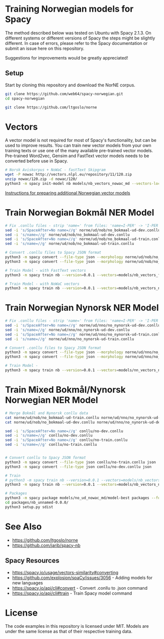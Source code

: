 # Training Norwegian models for Spacy

The method described below was tested on Ubuntu with Spacy 2.1.3. On different systems or different versions of Spacy the steps might be slightly different.
In case of errors, please refer to the Spacy documentation or submit an issue here on this repository.

Suggestions for improvements would be greatly appreciated!

## Setup
Start by cloning this repository and download the NorNE corpus.
```bash
git clone https://github.com/web64/spacy-norwegian.git
cd spacy-norwegian

git clone https://github.com/ltgoslo/norne
```

# Vectors 
A vector model is not required for most of Spacy's functionality, but can be used to improve results.
You can train new vector models from your own training texts or use one of the many available pre-trained vector models.
Pre-trained Word2vec, Gensim and FastText vector models needs to be converted before use in Spacy.



```bash
# Norsk Aviskorpus + NoWaC - fastText Skipgram
wget -P nowac http://vectors.nlpl.eu/repository/11/120.zip
unzip nowac/120.zip -d nowac/120/
python3 -m spacy init-model nb models/nb_vectors_nowac_md --vectors-loc nowac/120/model.txt
```

[Instructions for preparing additional Norwegian vector models](https://github.com/web64/spacy-norwegian/blob/master/vectors.md)

# Train Norwegian Bokmål NER Model

```bash
# Fix .conllu files - strip 'name=' from files: 'name=I-PER' -> 'I-PER'
sed -i 's/SpaceAfter=No name=//g' norne/ud/nob/no_bokmaal-ud-dev.conllu
sed -i 's/name=//g' norne/ud/nob/no_bokmaal-ud-dev.conllu
sed -i 's/SpaceAfter=No name=//g' norne/ud/nob/no_bokmaal-ud-train.conllu
sed -i 's/name=//g' norne/ud/nob/no_bokmaal-ud-train.conllu

# Convert .conllu files to Spacy JSON format
python3 -m spacy convert --file-type json --morphology norne/ud/nob/no_bokmaal-ud-train.conllu json
python3 -m spacy convert --file-type json --morphology norne/ud/nob/no_bokmaal-ud-dev.conllu json

# Train Model - with FastText vectors
python3 -m spacy train nb --version=0.0.1 --vectors=models/nb_vectors_ft_lg norne-models  json/no_bokmaal-ud-train.json json/no_bokmaal-ud-dev.json

# Train Model - with NoWaC vectors
python3 -m spacy train nb --version=0.0.1 --vectors=models/nb_vectors_nowac_md models/nb_ud_nowac_md  json/no_bokmaal-ud-train.json json/no_bokmaal-ud-dev.json
```

# Train Norwegian Nynorsk NER Model
```bash
# Fix .conllu files - strip 'name=' from files: 'name=I-PER' -> 'I-PER'
sed -i 's/SpaceAfter=No name=//g' norne/ud/nno/no_nynorsk-ud-dev.conllu
sed -i 's/name=//g' norne/ud/nno/no_nynorsk-ud-dev.conllu
sed -i 's/SpaceAfter=No name=//g' norne/ud/nno/no_nynorsk-ud-train.conllu
sed -i 's/name=//g' norne/ud/nno/no_nynorsk-ud-train.conllu

# Convert .conllu files to Spacy JSON format
python3 -m spacy convert --file-type json --morphology norne/ud/nno/no_nynorsk-ud-train.conllu json
python3 -m spacy convert --file-type json --morphology norne/ud/nno/no_nynorsk-ud-dev.conllu json

# Train Model -
python3 -m spacy train nb --version=0.0.1 --vectors=models/nn_vectors_nowac_md models/nb_ud_nowac_md  json/no_bokmaal-ud-train.json json/no_bokmaal-ud-dev.json
```


# Train Mixed Bokmål/Nynorsk Norwegian NER Model
```bash
# Merge Bokmål and Nynorsk conllu data
cat norne/ud/nob/no_bokmaal-ud-train.conllu norne/ud/nno/no_nynorsk-ud-train.conllu norne/ud/nob/no_bokmaal-ud-test.conllu norne/ud/nno/no_nynorsk-ud-test.conllu > conllu/no-train.conllu 
cat norne/ud/nob/no_bokmaal-ud-dev.conllu norne/ud/nno/no_nynorsk-ud-dev.conllu > conllu/no-dev.conllu 

sed -i 's/SpaceAfter=No name=//g' conllu/no-dev.conllu 
sed -i 's/name=//g' conllu/no-dev.conllu 
sed -i 's/SpaceAfter=No name=//g' conllu/no-train.conllu
sed -i 's/name=//g' conllu/no-train.conllu


# Convert conllu to Spacy JSON format
python3 -m spacy convert --file-type json conllu/no-train.conllu json
python3 -m spacy convert --file-type json conllu/no-dev.conllu json

# Train
# python3 -m spacy train nb --version=0.0.1 --vectors=models/nb_vectors_nowac_nbdigital_md models/no_ud_nowac-nbdigital_md json/no-train.json json/no-dev.json
python3 -m spacy train nb --version=0.0.1 --vectors=models/nb_vectors_nowac_md models/no_ud_nowac_md json/no-train.json json/no-dev.json

# Packages
python3 -m spacy package models/no_ud_nowac_md/model-best packages --force
cd packages/nb_unnamed-0.0.0/
python3 setup.py sdist
```



# See Also

* https://github.com/ltgoslo/norne
* https://github.com/jarib/spacy-nb

## Spacy Resources
* https://spacy.io/usage/vectors-similarity#converting
* https://github.com/explosion/spaCy/issues/3056 - Adding models for new languages 
* https://spacy.io/api/cli#convert - Convert .conllu to .json command
* https://spacy.io/api/cli#train - Train Spacy model command

# License

The code examples in this repository is licensed under MIT.
Models are under the same license as that of their respective training data.